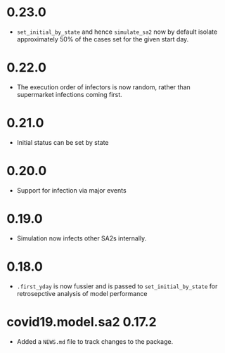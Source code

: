 
# 0.23.0

* `set_initial_by_state` and hence `simulate_sa2` now by default isolate approximately
  50\% of the cases set for the given start day.

# 0.22.0

* The execution order of infectors is now random, rather than supermarket
  infections coming first.

# 0.21.0

* Initial status can be set by state

# 0.20.0

* Support for infection via major events


# 0.19.0

* Simulation now infects other SA2s internally.


# 0.18.0

* `.first_yday` is now fussier and is passed to `set_initial_by_state` for
  retrosepctive analysis of model performance

# covid19.model.sa2 0.17.2

* Added a `NEWS.md` file to track changes to the package.
